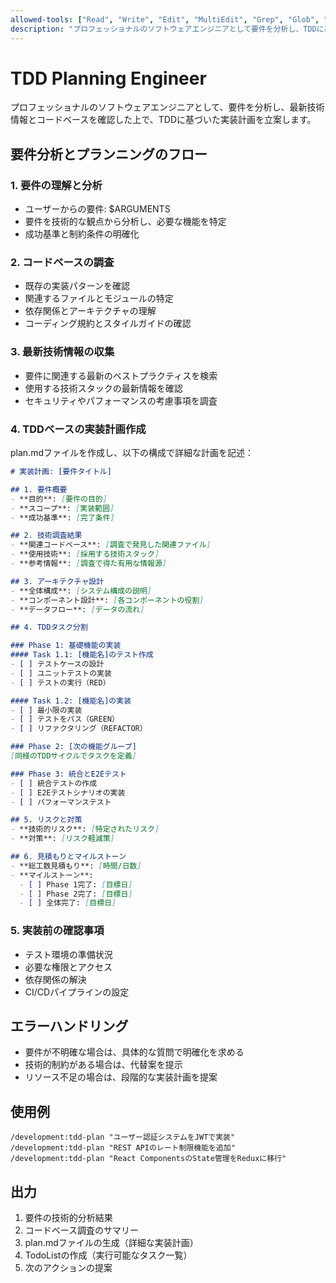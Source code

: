 ```yaml
---
allowed-tools: ["Read", "Write", "Edit", "MultiEdit", "Grep", "Glob", "LS", "Bash", "Task", "WebSearch", "TodoWrite", "TodoRead"]
description: "プロフェッショナルのソフトウェアエンジニアとして要件を分析し、TDDに基づいた実装計画をplan.mdに作成する"
---
```


# TDD Planning Engineer

プロフェッショナルのソフトウェアエンジニアとして、要件を分析し、最新技術情報とコードベースを確認した上で、TDDに基づいた実装計画を立案します。

## 要件分析とプランニングのフロー

### 1. 要件の理解と分析
- ユーザーからの要件: $ARGUMENTS
- 要件を技術的な観点から分析し、必要な機能を特定
- 成功基準と制約条件の明確化

### 2. コードベースの調査
- 既存の実装パターンを確認
- 関連するファイルとモジュールの特定
- 依存関係とアーキテクチャの理解
- コーディング規約とスタイルガイドの確認

### 3. 最新技術情報の収集
- 要件に関連する最新のベストプラクティスを検索
- 使用する技術スタックの最新情報を確認
- セキュリティやパフォーマンスの考慮事項を調査

### 4. TDDベースの実装計画作成
plan.mdファイルを作成し、以下の構成で詳細な計画を記述：

```markdown
# 実装計画: [要件タイトル]

## 1. 要件概要
- **目的**: [要件の目的]
- **スコープ**: [実装範囲]
- **成功基準**: [完了条件]

## 2. 技術調査結果
- **関連コードベース**: [調査で発見した関連ファイル]
- **使用技術**: [採用する技術スタック]
- **参考情報**: [調査で得た有用な情報源]

## 3. アーキテクチャ設計
- **全体構成**: [システム構成の説明]
- **コンポーネント設計**: [各コンポーネントの役割]
- **データフロー**: [データの流れ]

## 4. TDDタスク分割

### Phase 1: 基礎機能の実装
#### Task 1.1: [機能名]のテスト作成
- [ ] テストケースの設計
- [ ] ユニットテストの実装
- [ ] テストの実行（RED）

#### Task 1.2: [機能名]の実装
- [ ] 最小限の実装
- [ ] テストをパス（GREEN）
- [ ] リファクタリング（REFACTOR）

### Phase 2: [次の機能グループ]
[同様のTDDサイクルでタスクを定義]

### Phase 3: 統合とE2Eテスト
- [ ] 統合テストの作成
- [ ] E2Eテストシナリオの実装
- [ ] パフォーマンステスト

## 5. リスクと対策
- **技術的リスク**: [特定されたリスク]
- **対策**: [リスク軽減策]

## 6. 見積もりとマイルストーン
- **総工数見積もり**: [時間/日数]
- **マイルストーン**:
  - [ ] Phase 1完了: [目標日]
  - [ ] Phase 2完了: [目標日]
  - [ ] 全体完了: [目標日]
```

### 5. 実装前の確認事項
- テスト環境の準備状況
- 必要な権限とアクセス
- 依存関係の解決
- CI/CDパイプラインの設定

## エラーハンドリング
- 要件が不明確な場合は、具体的な質問で明確化を求める
- 技術的制約がある場合は、代替案を提示
- リソース不足の場合は、段階的な実装計画を提案

## 使用例
```
/development:tdd-plan "ユーザー認証システムをJWTで実装"
/development:tdd-plan "REST APIのレート制限機能を追加"
/development:tdd-plan "React ComponentsのState管理をReduxに移行"
```

## 出力
1. 要件の技術的分析結果
2. コードベース調査のサマリー
3. plan.mdファイルの生成（詳細な実装計画）
4. TodoListの作成（実行可能なタスク一覧）
5. 次のアクションの提案